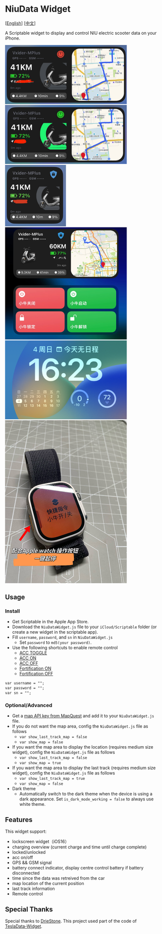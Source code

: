 # NiuData Widget

[[English](README_EN.md)] [[中文](README.md)]

A Scriptable widget to display and control NIU electric scooter data on your iPhone. 

<img src="screenshots/screen_001.png" width="400" />
<img src="screenshots/screen_002.png" width="400" />
<img src="screenshots/screen_003.jpeg" width="200" />
<img src="screenshots/screen_004.jpg" width="400" />
<img src="screenshots/screen_005.jpeg" width="400" />
<img src="screenshots/screen_006.jpeg" width="400" />

## Usage
### Install

* Get Scriptable in the Apple App Store.
* Download the `NiuDataWidget.js` file to your `iCloud/Scriptable` folder (or create a new widget in the scriptable app).
* Fill `username`, `password`, and `sn` in `NiuDataWidget.js`
    * Set `password` to `md5(your password)`.
* Use the following shortcuts to enable remote control
    * [ACC TOGGLE](https://www.icloud.com/shortcuts/1c4369e67c5b43beb648c3a7ab10f65e)
    * [ACC ON](https://www.icloud.com/shortcuts/25ea79d45bb84aa1a9b45a3c70ac61a6)
    * [ACC OFF](https://www.icloud.com/shortcuts/77fb596c05214521a0faa687e3f113b2)
    * [Fortification ON](https://www.icloud.com/shortcuts/003cff2ec216426da2275722a342d702)
    * [Fortification OFF](https://www.icloud.com/shortcuts/3f09f3a99f21421ca95fa479d9df849b)

```
var username = "";
var password = "";
var sn = "";
```

### Optional/Advanced
* Get a [map API key from MapQuest](https://developer.mapquest.com/) and add it to your `NiuDataWidget.js` file.
* If you do not want the map area, config the `NiuDataWidget.js` file as follows
    * `var show_last_track_map = false`
    * `var show_map = false`
* If you want the map area to display the location (requires medium size widget), config the `NiuDataWidget.js` file as follows
    * `var show_last_track_map = false`
    * `var show_map = true`
* If you want the map area to display the last track (requires medium size widget), config the `NiuDataWidget.js` file as follows
    * `var show_last_track_map = true`
    * `var show_map = false`
* Dark theme
    * Automatically switch to the dark theme when the device is using a dark appearance.
      Set `is_dark_mode_working = false` to always use white theme.

## Features

This widget support:
* lockscreen widget（iOS16）
* charging overview (current charge and time until charge complete)
* locked/unlocked
* acc on/off
* GPS && GSM signal
* battery connect indicator, display centre control battery if battery disconnected
* time since the data was retreived from the car
* map location of the current position
* last track information
* Remote control

## Special Thanks

Special thanks to [DrieStone](https://github.com/DrieStone). This project used
part of the code of
[TeslaData-Widget](https://github.com/DrieStone/TeslaData-Widget).
